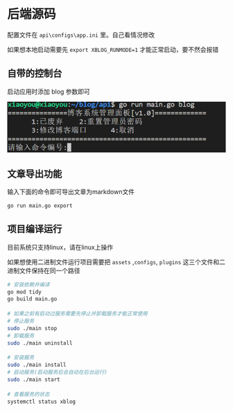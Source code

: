 # 后端源码

配置文件在 `api\configs\app.ini` 里。自己看情况修改

如果想本地启动需要先 `export XBLOG_RUNMODE=1` 才能正常启动，要不然会报错

## 自带的控制台

启动应用时添加 blog 参数即可

![](../images/2022-05-03-18-06-02.png)

## 文章导出功能

输入下面的命令即可导出文章为markdown文件

```bash
go run main.go export
```

## 项目编译运行

目前系统只支持linux，请在linux上操作

如果想使用二进制文件运行项目需要把 `assets` ,`configs`, `plugins` 这三个文件和二进制文件保持在同一个路径

```bash
# 安装依赖并编译
go mod tidy
go build main.go

# 如果之前有启动过服务需要先停止并卸载服务才能正常使用
# 停止服务
sudo ./main stop
# 卸载服务
sudo ./main uninstall

# 安装服务
sudo ./main install
# 启动服务(启动服务后会自动在后台运行)
sudo ./main start

# 查看服务的状态
systemctl status xblog
```
